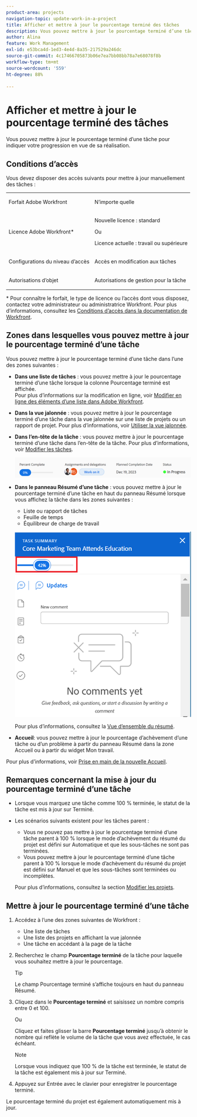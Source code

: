 ```yaml
---
product-area: projects
navigation-topic: update-work-in-a-project
title: Afficher et mettre à jour le pourcentage terminé des tâches
description: Vous pouvez mettre à jour le pourcentage terminé d’une tâche pour indiquer votre progression en vue de sa réalisation.
author: Alina
feature: Work Management
exl-id: e53bca4d-1ed3-4e4d-8a35-217529a246dc
source-git-commit: 4c17466705873b06e7ea7bb08bb78a7e68078f8b
workflow-type: tm+mt
source-wordcount: '559'
ht-degree: 88%

---
```


# Afficher et mettre à jour le pourcentage terminé des tâches

<!--Audited:01/2024-->

Vous pouvez mettre à jour le pourcentage terminé d’une tâche pour indiquer votre progression en vue de sa réalisation.

## Conditions d’accès

Vous devez disposer des accès suivants pour mettre à jour manuellement des tâches :

<table style="table-layout:auto"> 
 <col> 
 <col> 
 <tbody> 
  <tr> 
   <td role="rowheader">Forfait Adobe Workfront</td> 
   <td> <p>N’importe quelle</p> </td> 
  </tr> 
  <tr> 
   <td role="rowheader">Licence Adobe Workfront*</td> 
   <td> <p>Nouvelle licence : standard</p> 
   Ou
   <p>Licence actuelle : travail ou supérieure</p>
   </td> 
  </tr> 
  <tr> 
   <td role="rowheader">Configurations du niveau d’accès</td> 
   <td> <p>Accès en modification aux tâches</p> </td> 
  </tr> 
  <tr> 
   <td role="rowheader">Autorisations d’objet</td> 
   <td> <p>Autorisations de gestion pour la tâche</p>  </td> 
  </tr> 
 </tbody> 
</table>

* Pour connaître le forfait, le type de licence ou l’accès dont vous disposez, contactez votre administrateur ou administratrice Workfront. Pour plus d’informations, consultez les [Conditions d’accès dans la documentation de Workfront](/help/quicksilver/administration-and-setup/add-users/access-levels-and-object-permissions/access-level-requirements-in-documentation.md).


## Zones dans lesquelles vous pouvez mettre à jour le pourcentage terminé d’une tâche

Vous pouvez mettre à jour le pourcentage terminé d’une tâche dans l’une des zones suivantes :

* **Dans une liste de tâches** : vous pouvez mettre à jour le pourcentage terminé d’une tâche lorsque la colonne Pourcentage terminé est affichée.\
  Pour plus d’informations sur la modification en ligne, voir [Modifier en ligne des éléments d’une liste dans Adobe Workfront](../../../workfront-basics/navigate-workfront/use-lists/inline-edit-objects.md).

* **Dans la vue jalonnée** : vous pouvez mettre à jour le pourcentage terminé d’une tâche dans la vue jalonnée sur une liste de projets ou un rapport de projet. Pour plus d’informations, voir [Utiliser la vue jalonnée](../../../reports-and-dashboards/reports/reporting-elements/use-milestone-view.md).

<!--only in legacy commenting: 
* **As you update the task**:  You can update the percent complete option of a task when adding an update to the task.

  >[!IMPORTANT]
  >
  >This option displays only after you enable the Show Percent Complete option.  
  >To enable the percent complete update bar for tasks, do the following:   
  >
  >1. Go to the **Main** menu>your name>**More** icon next to your name >**Edit** > select **Show percent complete on update status**.   
  >![](assets/show-percent-complete-toggle-in-user-profile-350x243.png)  >-->

* **Dans l’en-tête de la tâche** : vous pouvez mettre à jour le pourcentage terminé d’une tâche dans l’en-tête de la tâche. Pour plus d’informations, voir [Modifier les tâches](../../tasks/manage-tasks/edit-tasks.md).

  ![](assets/nwe-updatetaskpercentinheader-350x54.png)

* **Dans le panneau Résumé d’une tâche** : vous pouvez mettre à jour le pourcentage terminé d’une tâche en haut du panneau Résumé lorsque vous affichez la tâche dans les zones suivantes :

   * Liste ou rapport de tâches
   * Feuille de temps
   * Équilibreur de charge de travail

  ![](assets/update-percent-complete-in-task-summary-highlighted.png)

  Pour plus d’informations, consultez la [Vue d’ensemble du résumé](/help/quicksilver/workfront-basics/the-new-workfront-experience/summary-overview.md).

* **Accueil**: vous pouvez mettre à jour le pourcentage d’achèvement d’une tâche ou d’un problème à partir du panneau Résumé dans la zone Accueil ou à partir du widget Mon travail.

Pour plus d’informations, voir  [Prise en main de la nouvelle Accueil](/help/quicksilver/workfront-basics/using-home/new-home/get-started-with-new-home.md).

## Remarques concernant la mise à jour du pourcentage terminé d’une tâche

* Lorsque vous marquez une tâche comme 100 % terminée, le statut de la tâche est mis à jour sur Terminé.
* Les scénarios suivants existent pour les tâches parent :
   * Vous ne pouvez pas mettre à jour le pourcentage terminé d’une tâche parent à 100 % lorsque le mode d’achèvement du résumé du projet est défini sur Automatique et que les sous-tâches ne sont pas terminées.
   * Vous pouvez mettre à jour le pourcentage terminé d’une tâche parent à 100 % lorsque le mode d’achèvement du résumé du projet est défini sur Manuel et que les sous-tâches sont terminées ou incomplètes.

  Pour plus d’informations, consultez la section [Modifier les projets](../manage-projects/edit-projects.md).

## Mettre à jour le pourcentage terminé d’une tâche

1. Accédez à l’une des zones suivantes de Workfront :

   * Une liste de tâches
   * Une liste des projets en affichant la vue jalonnée
   * Une tâche en accédant à la page de la tâche
1. Recherchez le champ **Pourcentage terminé** de la tâche pour laquelle vous souhaitez mettre à jour le pourcentage.

   >[!TIP]
   >
   >  Le champ Pourcentage terminé s’affiche toujours en haut du panneau Résumé.


1. Cliquez dans le **Pourcentage terminé** et saisissez un nombre compris entre 0 et 100.

   Ou

   Cliquez et faites glisser la barre **Pourcentage terminé** jusqu’à obtenir le nombre qui reflète le volume de la tâche que vous avez effectuée, le cas échéant.

   >[!NOTE]
   >
   >Lorsque vous indiquez que 100 % de la tâche est terminée, le statut de la tâche est également mis à jour sur Terminé.


1. Appuyez sur Entrée avec le clavier pour enregistrer le pourcentage terminé.

Le pourcentage terminé du projet est également automatiquement mis à jour.

